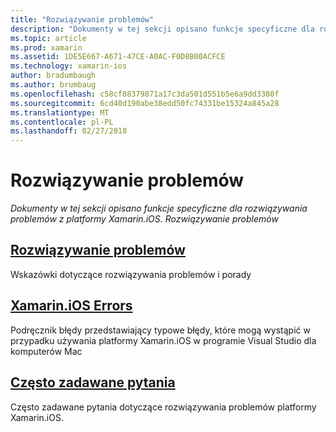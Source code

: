 ```yaml
---
title: "Rozwiązywanie problemów"
description: "Dokumenty w tej sekcji opisano funkcje specyficzne dla rozwiązywania problemów z platformy Xamarin.iOS. Rozwiązywanie problemów"
ms.topic: article
ms.prod: xamarin
ms.assetid: 1DE5E667-A671-47CE-A0AC-F0D8B00ACFCE
ms.technology: xamarin-ios
author: bradumbaugh
ms.author: brumbaug
ms.openlocfilehash: c58cf88379871a17c3da501d551b5e6a9dd3380f
ms.sourcegitcommit: 6cd40d190abe38edd50fc74331be15324a845a28
ms.translationtype: MT
ms.contentlocale: pl-PL
ms.lasthandoff: 02/27/2018
---
```

# <a name="troubleshooting"></a>Rozwiązywanie problemów

_Dokumenty w tej sekcji opisano funkcje specyficzne dla rozwiązywania problemów z platformy Xamarin.iOS. Rozwiązywanie problemów_

<a name="Troubleshooting" />


##  <a name="troubleshootingiostroubleshootingtroubleshootingmd"></a>[Rozwiązywanie problemów](~/ios/troubleshooting/troubleshooting.md)

Wskazówki dotyczące rozwiązywania problemów i porady

 <a name="Xamarin.Android_Errors_Reference" />


##  <a name="xamarinios-errorsiostroubleshootingmtouch-errorsmd"></a>[Xamarin.iOS Errors](~/ios/troubleshooting/mtouch-errors.md)

Podręcznik błędy przedstawiający typowe błędy, które mogą wystąpić w przypadku używania platformy Xamarin.iOS w programie Visual Studio dla komputerów Mac

## <a name="frequently-asked-questionsquestionsindexmd"></a>[Często zadawane pytania](questions/index.md)
Często zadawane pytania dotyczące rozwiązywania problemów platformy Xamarin.iOS.
